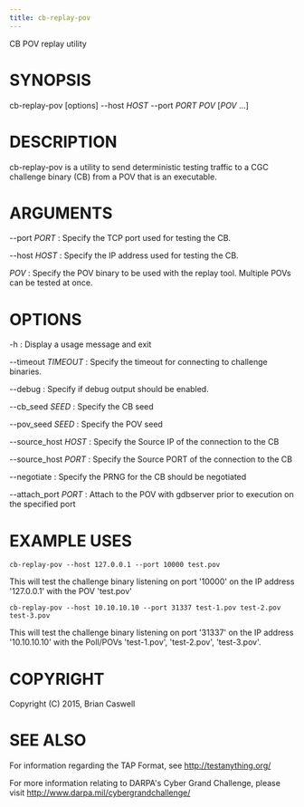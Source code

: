 ```yaml
---
title: cb-replay-pov
---
```


CB POV replay utility

# SYNOPSIS

cb-replay-pov [options] --host *HOST* --port *PORT* *POV* [*POV* ...]

# DESCRIPTION

cb-replay-pov is a utility to send deterministic testing traffic to a CGC challenge binary (CB) from a POV that is an executable.

# ARGUMENTS
\-\-port *PORT*
:   Specify the TCP port used for testing the CB.

\-\-host *HOST*
:   Specify the IP address used for testing the CB.

*POV*
:   Specify the POV binary to be used with the replay tool.  Multiple POVs can be tested at once.

# OPTIONS
\-h
:   Display a usage message and exit

\-\-timeout *TIMEOUT*
:   Specify the timeout for connecting to challenge binaries.

\-\-debug
:   Specify if debug output should be enabled.

\-\-cb_seed *SEED*
:   Specify the CB seed

\-\-pov_seed *SEED*
:   Specify the POV seed

\-\-source_host *HOST*
:   Specify the Source IP of the connection to the CB

\-\-source_host *PORT*
:   Specify the Source PORT of the connection to the CB

\-\-negotiate
:   Specify the PRNG for the CB should be negotiated

\-\-attach_port *PORT*
:   Attach to the POV with gdbserver prior to execution on the specified port

# EXAMPLE USES

`cb-replay-pov --host 127.0.0.1 --port 10000 test.pov`

This will test the challenge binary listening on port '10000' on the IP address '127.0.0.1' with the POV 'test.pov'

`cb-replay-pov --host 10.10.10.10 --port 31337 test-1.pov test-2.pov test-3.pov`

This will test the challenge binary listening on port '31337' on the IP address '10.10.10.10' with the Poll/POVs 'test-1.pov', 'test-2.pov', 'test-3.pov'.

# COPYRIGHT

Copyright (C) 2015, Brian Caswell

# SEE ALSO
For information regarding the TAP Format, see <http://testanything.org/>

For more information relating to DARPA's Cyber Grand Challenge, please visit <http://www.darpa.mil/cybergrandchallenge/>
